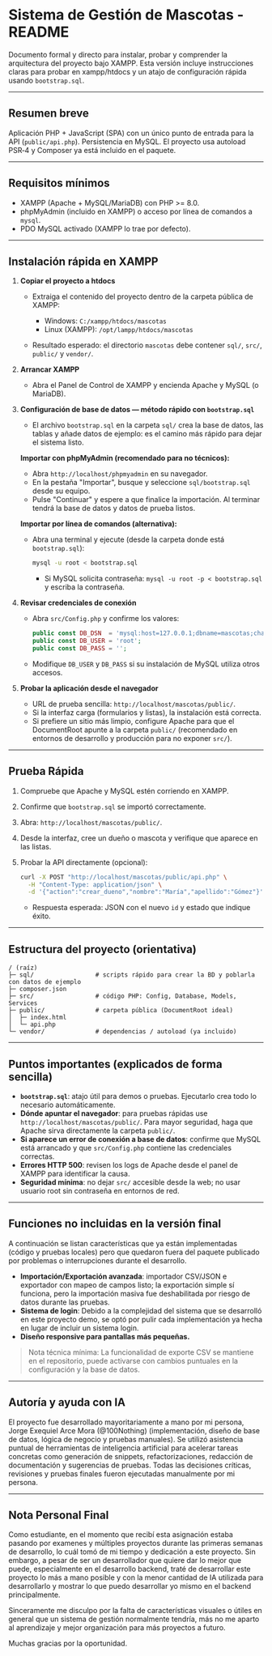 # Sistema de Gestión de Mascotas - README

Documento formal y directo para instalar, probar y comprender la arquitectura del proyecto bajo XAMPP. Esta versión incluye instrucciones claras para probar en xampp/htdocs y un atajo de configuración rápida usando `bootstrap.sql`.

---

## Resumen breve

Aplicación PHP + JavaScript (SPA) con un único punto de entrada para la API (`public/api.php`). Persistencia en MySQL. El proyecto usa autoload PSR‑4 y Composer ya está incluido en el paquete.

---

## Requisitos mínimos

* XAMPP (Apache + MySQL/MariaDB) con PHP >= 8.0.
* phpMyAdmin (incluido en XAMPP) o acceso por línea de comandos a `mysql`.
* PDO MySQL activado (XAMPP lo trae por defecto).

---

## Instalación rápida en XAMPP

1. **Copiar el proyecto a htdocs**

   * Extraiga el contenido del proyecto dentro de la carpeta pública de XAMPP:

     * Windows: `C:/xampp/htdocs/mascotas`
     * Linux (XAMPP): `/opt/lampp/htdocs/mascotas`
   * Resultado esperado: el directorio `mascotas` debe contener `sql/`, `src/`, `public/` y `vendor/`.

2. **Arrancar XAMPP**

   * Abra el Panel de Control de XAMPP y encienda Apache y MySQL (o MariaDB).

3. **Configuración de base de datos — método rápido con `bootstrap.sql`**

   * El archivo `bootstrap.sql` en la carpeta `sql/` crea la base de datos, las tablas y añade datos de ejemplo: es el camino más rápido para dejar el sistema listo.

   **Importar con phpMyAdmin (recomendado para no técnicos):**

   * Abra `http://localhost/phpmyadmin` en su navegador.
   * En la pestaña "Importar", busque y seleccione `sql/bootstrap.sql` desde su equipo.
   * Pulse "Continuar" y espere a que finalice la importación. Al terminar tendrá la base de datos y datos de prueba listos.

   **Importar por línea de comandos (alternativa):**

   * Abra una terminal y ejecute (desde la carpeta donde está `bootstrap.sql`):

     ```bash
     mysql -u root < bootstrap.sql
     ```

     * Si MySQL solicita contraseña: `mysql -u root -p < bootstrap.sql` y escriba la contraseña.

4. **Revisar credenciales de conexión**

   * Abra `src/Config.php` y confirme los valores:

     ```php
     public const DB_DSN  = 'mysql:host=127.0.0.1;dbname=mascotas;charset=utf8mb4';
     public const DB_USER = 'root';
     public const DB_PASS = '';
     ```
   * Modifique `DB_USER` y `DB_PASS` si su instalación de MySQL utiliza otros accesos.

5. **Probar la aplicación desde el navegador**

   * URL de prueba sencilla: `http://localhost/mascotas/public/`.
   * Si la interfaz carga (formularios y listas), la instalación está correcta.
   * Si prefiere un sitio más limpio, configure Apache para que el DocumentRoot apunte a la carpeta `public/` (recomendado en entornos de desarrollo y producción para no exponer `src/`).

---

## Prueba Rápida

1. Compruebe que Apache y MySQL estén corriendo en XAMPP.
2. Confirme que `bootstrap.sql` se importó correctamente.
3. Abra: `http://localhost/mascotas/public/`.
4. Desde la interfaz, cree un dueño o mascota y verifique que aparece en las listas.
5. Probar la API directamente (opcional):

   ```bash
   curl -X POST "http://localhost/mascotas/public/api.php" \
     -H "Content-Type: application/json" \
     -d '{"action":"crear_dueno","nombre":"María","apellido":"Gómez"}'
   ```

   * Respuesta esperada: JSON con el nuevo `id` y estado que indique éxito.

---

## Estructura del proyecto (orientativa)

```
/ (raíz)
├─ sql/                 # scripts rápido para crear la BD y poblarla con datos de ejemplo
├─ composer.json
├─ src/                 # código PHP: Config, Database, Models, Services
├─ public/              # carpeta pública (DocumentRoot ideal)
│  ├─ index.html
│  └─ api.php
└─ vendor/              # dependencias / autoload (ya incluido)
```

---

## Puntos importantes (explicados de forma sencilla)

* **`bootstrap.sql`**: atajo útil para demos o pruebas. Ejecutarlo crea todo lo necesario automáticamente.
* **Dónde apuntar el navegador**: para pruebas rápidas use `http://localhost/mascotas/public/`. Para mayor seguridad, haga que Apache sirva directamente la carpeta `public/`.
* **Si aparece un error de conexión a base de datos**: confirme que MySQL está arrancado y que `src/Config.php` contiene las credenciales correctas.
* **Errores HTTP 500**: revisen los logs de Apache desde el panel de XAMPP para identificar la causa.
* **Seguridad mínima**: no dejar `src/` accesible desde la web; no usar usuario root sin contraseña en entornos de red.

---

## Funciones no incluidas en la versión final

A continuación se listan características que ya están implementadas (código y pruebas locales) pero que quedaron fuera del paquete publicado por problemas o interrupciones durante el desarrollo.

* **Importación/Exportación avanzada**: importador CSV/JSON e exportador con mapeo de campos listo; la exportación simple sí funciona, pero la importación masiva fue deshabilitada por riesgo de datos durante las pruebas.
* **Sistema de login**: Debido a la complejidad del sistema que se desarrolló en este proyecto demo, se optó por pulir cada implementación ya hecha en lugar de incluir un sistema login.
* **Diseño responsive para pantallas más pequeñas.**

> Nota técnica mínima: La funcionalidad de exporte CSV se mantiene en el repositorio, puede activarse con cambios puntuales en la configuración y la base de datos.

---

## Autoría y ayuda con IA

El proyecto fue desarrollado mayoritariamente a mano por mi persona, Jorge Exequiel Arce Mora (@100Nothing) (implementación, diseño de base de datos, lógica de negocio y pruebas manuales). Se utilizó asistencia puntual de herramientas de inteligencia artificial para acelerar tareas concretas como generación de snippets, refactorizaciones, redacción de documentación y sugerencias de pruebas. Todas las decisiones críticas, revisiones y pruebas finales fueron ejecutadas manualmente por mi persona.

---

## Nota Personal Final

Como estudiante, en el momento que recibí esta asignación estaba pasando por examenes y múltiples proyectos durante las primeras semanas de desarrollo, lo cuál tomó de mi tiempo y dedicación a este proyecto. Sin embargo, a pesar de ser un desarrollador que quiere dar lo mejor que puede, especialmente en el desarrollo backend, traté de desarrollar este proyecto lo más a mano posible y con la menor cantidad de IA utilizada para desarrollarlo y mostrar lo que puedo desarrollar yo mismo en el backend principalmente.

Sinceramente me disculpo por la falta de características visuales o útiles en general que un sistema de gestión normalmente tendría, más no me aparto al aprendizaje y mejor organización para más proyectos a futuro.

Muchas gracias por la oportunidad.